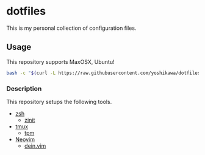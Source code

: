 # dotfiles

This is my personal collection of configuration files.

## Usage

This repository supports MaxOSX, Ubuntu!

```sh
bash -c "$(curl -L https://raw.githubusercontent.com/yoshikawa/dotfiles/main/bin/install.sh)"
```

### Description

This repository setups the following tools.

- [zsh](https://github.com/zsh-users/zsh)
  - [zinit](https://github.com/zdharma/zinit)
- [tmux](https://github.com/tmux/tmux)
  - [tpm](https://github.com/tmux-plugins/tpm)
- [Neovim](https://github.com/neovim/neovim)
  - [dein.vim](https://github.com/Shougo/dein.vim)
